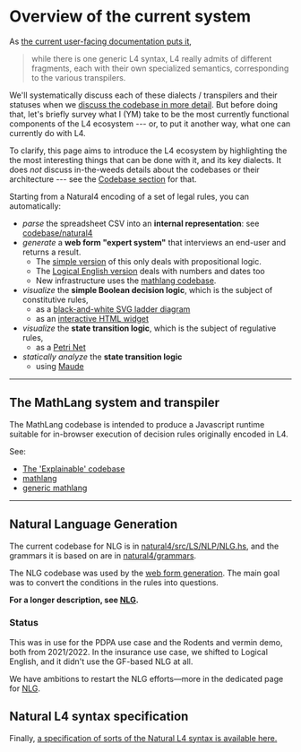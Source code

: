 # Overview of the current system

As [the current user-facing documentation puts it](https://l4-documentation.readthedocs.io/en/stable/docs/links-returning-users.html),

> while there is one generic L4 syntax, L4 really admits of different fragments, each with their own specialized semantics, corresponding to the various transpilers.

We'll systematically discuss each of these dialects / transpilers and their statuses when we [discuss the codebase in more detail](./codebase/index.md). But before doing that, let's briefly survey what I (YM) take to be the most currently functional components of the L4 ecosystem --- or, to put it another way, what one can currently do with L4.

To clarify, this page aims to introduce the L4 ecosystem by highlighting the the most interesting things that can be done with it, and its key dialects. It does *not* discuss in-the-weeds details about the codebases or their architecture --- see the [Codebase section](./codebase/index.md) for that.

Starting from a Natural4 encoding of a set of legal rules, you can automatically:

- *parse* the spreadsheet CSV into an **internal representation**: see [codebase/natural4](./codebase/natural4.md)
- *generate* a **web form "expert system"** that interviews an end-user and returns a result.
  - The [simple version](./webforms.md#propositional-logic-only-decision-support-web-app) of this only deals with propositional logic.
  - The [Logical English version](./logicalenglish.md) deals with numbers and dates too
  - New infrastructure uses the [mathlang codebase](./codebase/generic_mathlang.md).
- *visualize* the **simple Boolean decision logic**, which is the subject of constitutive rules,
  - as a [black-and-white SVG ladder diagram](./codebase/visualizations.md#simple-ladder-svgs)
  - as an [interactive HTML widget](./codebase/visualizations.md#interactive-ladder-html)
- *visualize* the **state transition logic**, which is the subject of regulative rules,
  - as a [Petri Net](./codebase/visualizations.md#petri-net-stuff)
- *statically analyze* the **state transition logic**
  - using [Maude](./codebase/natural4.md#maude)

---

## The MathLang system and transpiler

The MathLang codebase is intended to produce a Javascript runtime suitable for in-browser execution of decision rules originally encoded in L4.

See:

- [The 'Explainable' codebase](./codebase/explainable.md)
- [mathlang](./codebase/mathlang.md)
- [generic mathlang](./codebase/generic_mathlang.md)

---

## Natural Language Generation

The current codebase for NLG is in [natural4/src/LS/NLP/NLG.hs](https://github.com/smucclaw/dsl/blob/main/lib/haskell/natural4/src/LS/NLP/NLG.hs), and the grammars it is based on are in [natural4/grammars](https://github.com/smucclaw/dsl/tree/main/lib/haskell/natural4/grammars).

The NLG codebase was used by the [web form generation](./webforms.md). The main goal was to convert the conditions in the rules into questions.

**For a longer description, see [NLG](./codebase/nlg.md).**

### Status

This was in use for the PDPA use case and the Rodents and vermin demo, both from 2021/2022. In the insurance use case, we shifted to Logical English, and it didn't use the GF-based NLG at all.

We have ambitions to restart the NLG efforts—more in the dedicated page for [NLG](./codebase/nlg.md).

## Natural L4 syntax specification

Finally, [a specification of sorts of the Natural L4 syntax is available here.](https://l4-documentation.readthedocs.io/en/stable/docs/returning-specification.html)
